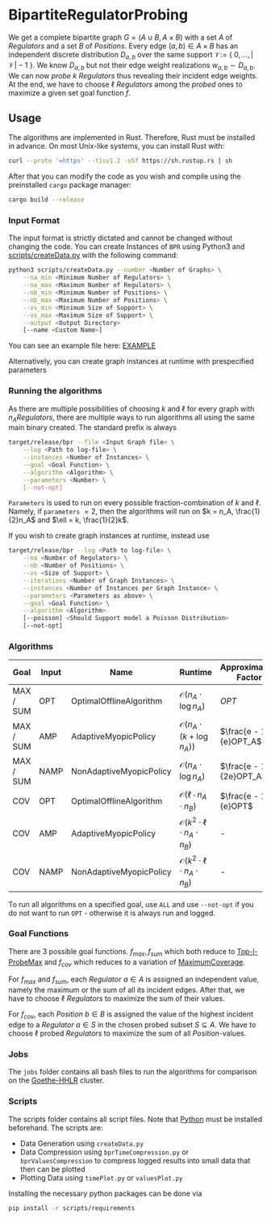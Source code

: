 # BipartiteRegulatorProbing

We get a complete bipartite graph $G = (A \cup B, A \times B)$ with a set $A$ of $\mathit{Regulators}$ and a set $B$ of $\mathit{Positions}$. Every edge $(a,b) \in A \times B$ has an independent discrete distribution $D_{a,b}$ over the same support $\mathcal{V} :=$ { $0,...,|\mathcal{V}| - 1$ }. We know $D_{a,b}$ but not their edge weight realizations $w_{a,b} \sim D_{a,b}$. We can now $\mathit{probe}$ $k$ $\mathit{Regulators}$ thus revealing their incident edge weights. At the end, we have to choose $\ell$ $\mathit{Regulators}$ among the $\mathit{probed}$ ones to maximize a given set goal function $f$.

## Usage

The algorithms are implemented in Rust. Therefore, Rust must be installed in advance. On most Unix-like systems, you can install Rust with:
```bash
curl --proto '=https' --t1sv1.2 -sSf https://sh.rustup.rs | sh
```
After that you can modify the code as you wish and compile using the preinstalled `cargo` package manager:
```bash
cargo build --release
```

### Input Format

The input format is strictly dictated and cannot be changed without changing the code. You can create Instances of `BPR` using Python3 and [scripts/createData.py](scripts/createData.py) with the following command:
```bash
python3 scripts/createData.py --number <Number of Graphs> \
    --na_min <Minimum Number of Regulators> \
    --na_max <Maximum Number of Regulators> \
    --nb_min <Minimum Number of Positions> \
    --nb_max <Maximum Number of Positions> \
    --vs_min <Minimum Size of Support> \
    --vs_max <Maximum Size of Support> \
    --output <Output Directory> 
    [--name <Custom Name>]
```
You can see an example file here: [EXAMPLE](EXAMPLE)

Alternatively, you can create graph instances at runtime with prespecified parameters

### Running the algorithms
As there are multiple possibilities of choosing $k$ and $\ell$ for every graph with $n_A \mathit{Regulators}$, there are multiple ways to run algorithms all using the same main binary created.
The standard prefix is always
```bash
target/release/bpr --file <Input Graph file> \
    --log <Path to log-file> \
    --instances <Number of Instances> \
    --goal <Goal Function> \
    --algorithm <Algorithm> \
    --parameters <Number> \
    [--not-opt]
```
`Parameters` is used to run on every possible fraction-combination of $k$ and $\ell$. Namely, if `parameters` $= 2$, then the algorithms will run on $k = n_A, \frac{1}{2}n_A$ and $\ell = k, \frac{1}{2}k$.

If you wish to create graph instances at runtime, instead use
```bash
target/release/bpr --log <Path to log-file> \
    --na <Number of Regulators> \
    --nb <Number of Positions> \
    --vs <Size of Support> \
    --iterations <Number of Graph Instances> \
    --instances <Number of Instances per Graph Instance> \
    --parameters <Parameters as above> \
    --goal <Goal Function> \
    --algorithm <Algorithm> 
    [--poisson] <Should Support model a Poisson Distribution>
    [--not-opt]
```


<a name="algorithms" ></a>
### Algorithms


Goal | Input | Name | Runtime | Approximation Factor | Source
--- | --- | --- | --- | --- | ---
MAX / SUM | OPT | OptimalOfflineAlgorithm | $\mathcal{O}(n_A \cdot \log n_A)$ | $OPT$ | -
MAX / SUM | AMP | AdaptiveMyopicPolicy | $\mathcal{O}(n_A \cdot (k + \log n_A))$ | $\frac{e - 1}{e}OPT_A$ | [SMSM](https://arxiv.org/abs/0908.2788)
MAX / SUM | NAMP | NonAdaptiveMyopicPolicy | $\mathcal{O}(n_A \cdot \log n_A)$ | $\frac{e - 1}{2e}OPT_A$ | [SMSM](https://arxiv.org/abs/0908.2788)
COV | OPT | OptimalOfflineAlgorithm | $\mathcal{O}(\ell \cdot n_A \cdot n_B)$ | $\frac{e - 1}{e}OPT$ | -
COV | AMP | AdaptiveMyopicPolicy | $\mathcal{O}(k^2 \cdot \ell \cdot n_A \cdot n_B)$ | - | [SMSM](https://arxiv.org/abs/0908.2788)
COV | NAMP | NonAdaptiveMyopicPolicy | $\mathcal{O}(k^2 \cdot \ell \cdot n_A \cdot n_B)$ | - | [SMSM](https://arxiv.org/abs/0908.2788)

To run all algorithms on a specified goal, use `ALL` and use `--not-opt` if you do not want to run `OPT` - otherwise it is always run and logged. 

### Goal Functions
There are $3$ possible goal functions. $f_{max}, f_{sum}$ which both reduce to [Top-l-ProbeMax](https://arxiv.org/pdf/2007.13121.pdf) and $f_{cov}$ which reduces to a variation of [MaximumCoverage](https://en.wikipedia.org/wiki/Maximum_coverage_problem).

For $f_{max}$ and $f_{sum}$, each $\mathit{Regulator }\,\, a \in A$ is assigned an independent value, namely the maximum or the sum of all its incident edges. After that, we have to choose $\ell \,\,\mathit{Regulators}$ to maximize the sum of their values. 

For $f_{cov}$, each $\mathit{Position}$ $b \in B$ is assigned the value of the highest incident edge to a $\mathit{Regulator}$ $a \in S$ in the chosen probed subset $S \subseteq A$. We have to choose $\ell$ probed $\mathit{Regulators}$ to maximize the sum of all $\mathit{Position}$-values.

### Jobs
The `jobs` folder contains all bash files to run the algorithms for comparison on the [Goethe-HHLR](https://csc.uni-frankfurt.de/wiki/doku.php?id=public:start) cluster.

### Scripts
The scripts folder contains all script files. Note that [Python](https://www.python.org/) must be installed beforehand. The scripts are:
* Data Generation using `createData.py`
* Data Compression using `bprTimeCompression.py` or `bprValuesCompression` to compress logged results into small data that then can be plotted
* Plotting Data using `timePlot.py` or `valuesPlot.py`

Installing the necessary python packages can be done via
```bash
pip install -r scripts/requirements
```